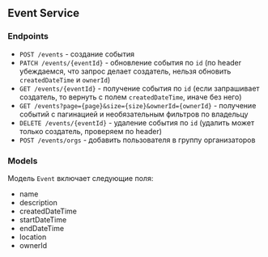 ## Event Service

### Endpoints
- `POST /events` - создание события
- `PATCH /events/{eventId}` - обновление события по `id` (по header убеждаемся, что запрос делает создатель, нельзя обновить `createdDateTime` и `ownerId`)
- `GET /events/{eventId}` - получение события по `id` (если запрашивает создатель, то вернуть с полем `createdDateTime`, иначе без него)
- `GET /events?page={page}&size={size}&ownerId={ownerId}` - получение событий с пагинацией и необязательным фильтров по владельцу
- `DELETE /events/{eventId}` - удаление события по `id` (удалить может только создатель, проверяем по header)
- `POST /events/orgs` - добавить пользователя в группу организаторов


### Models
Модель `Event` включает следующие поля: 
- name
- description
- createdDateTime
- startDateTime
- endDateTime
- location
- ownerId